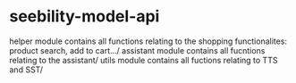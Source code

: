 # seebility-model-api

helper module contains all functions relating to the shopping functionalites: product search, add to cart.../
assistant module contains all fucntions relating to the assistant/
utils module contains all fuctions relating  to TTS and SST/
